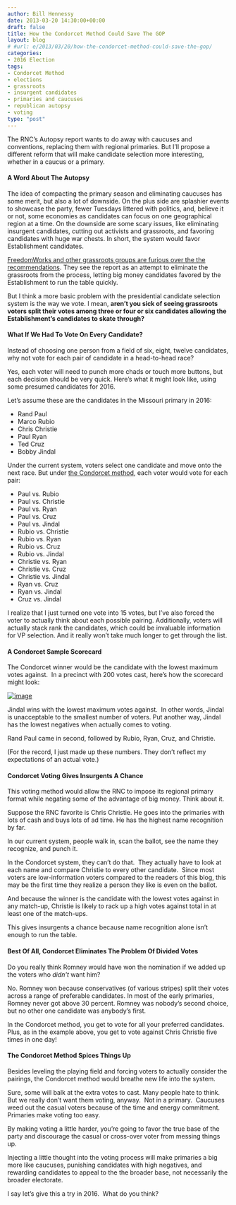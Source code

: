 ```yaml
---
author: Bill Hennessy
date: 2013-03-20 14:30:00+00:00
draft: false
title: How the Condorcet Method Could Save The GOP
layout: blog
# #url: e/2013/03/20/how-the-condorcet-method-could-save-the-gop/
categories:
- 2016 Election
tags:
- Condorcet Method
- elections
- grassroots
- insurgent candidates
- primaries and caucuses
- republican autopsy
- voting
type: "post"
---
```


The RNC’s Autopsy report wants to do away with caucuses and conventions, replacing them with regional primaries. But I’ll propose a different reform that will make candidate selection more interesting, whether in a caucus or a primary.


#### A Word About The Autopsy


The idea of compacting the primary season and eliminating caucuses has some merit, but also a lot of downside. On the plus side are splashier events to showcase the party, fewer Tuesdays littered with politics, and, believe it or not, some economies as candidates can focus on one geographical region at a time. On the downside are some scary issues, like eliminating insurgent candidates, cutting out activists and grassroots, and favoring candidates with huge war chests. In short, the system would favor Establishment candidates.

[FreedomWorks and other grassroots groups are furious over the the recommendations](https://www.businessinsider.com/rnc-paul-tea-party-grassroots-gop-autopsy-2013-3). They see the report as an attempt to eliminate the grassroots from the process, letting big money candidates favored by the Establishment to run the table quickly.

But I think a more basic problem with the presidential candidate selection system is the way we vote. I mean, **aren’t you sick of seeing grassroots voters split their votes among three or four or six candidates allowing the Establishment’s candidates to skate through?**


#### What If We Had To Vote On Every Candidate?


Instead of choosing one person from a field of six, eight, twelve candidates, why not vote for each pair of candidate in a head-to-head race?

Yes, each voter will need to punch more chads or touch more buttons, but each decision should be very quick. Here’s what it might look like, using some presumed candidates for 2016.

Let’s assume these are the candidates in the Missouri primary in 2016:



  * Rand Paul
  * Marco Rubio
  * Chris Christie
  * Paul Ryan
  * Ted Cruz
  * Bobby Jindal

Under the current system, voters select one candidate and move onto the next race. But under [the Condorcet method](https://en.wikipedia.org/wiki/Condorcet_method), each voter would vote for each pair:



  * Paul vs. Rubio
  * Paul vs. Christie
  * Paul vs. Ryan
  * Paul vs. Cruz
  * Paul vs. Jindal
  * Rubio vs. Christie
  * Rubio vs. Ryan
  * Rubio vs. Cruz
  * Rubio vs. Jindal
  * Christie vs. Ryan
  * Christie vs. Cruz
  * Christie vs. Jindal
  * Ryan vs. Cruz
  * Ryan vs. Jindal
  * Cruz vs. Jindal

I realize that I just turned one vote into 15 votes, but I’ve also forced the voter to actually think about each possible pairing. Additionally, voters will actually stack rank the candidates, which could be invaluable information for VP selection. And it really won’t take much longer to get through the list.


#### A Condorcet Sample Scorecard


The Condorcet winner would be the candidate with the lowest maximum votes against.  In a precinct with 200 votes cast, here’s how the scorecard might look:

[![image](https://hennessysview.com/wp-content/uploads/2013/03/image_thumb.png)
](https://hennessysview.com/wp-content/uploads/2013/03/image.png)

Jindal wins with the lowest maximum votes against.  In other words, Jindal is unacceptable to the smallest number of voters. Put another way, Jindal has the lowest negatives when actually comes to voting.

Rand Paul came in second, followed by Rubio, Ryan, Cruz, and Christie.

(For the record, I just made up these numbers. They don’t reflect my expectations of an actual vote.)


#### Condorcet Voting Gives Insurgents A Chance


This voting method would allow the RNC to impose its regional primary format while negating some of the advantage of big money. Think about it.

Suppose the RNC favorite is Chris Christie. He goes into the primaries with lots of cash and buys lots of ad time. He has the highest name recognition by far.

In our current system, people walk in, scan the ballot, see the name they recognize, and punch it.

In the Condorcet system, they can’t do that.  They actually have to look at each name and compare Christie to every other candidate.  Since most voters are low-information voters compared to the readers of this blog, this may be the first time they realize a person they like is even on the ballot.

And because the winner is the candidate with the lowest votes against in any match-up, Christie is likely to rack up a high votes against total in at least one of the match-ups.

This gives insurgents a chance because name recognition alone isn’t enough to run the table.


#### Best Of All, Condorcet Eliminates The Problem Of Divided Votes


Do you really think Romney would have won the nomination if we added up the voters who _didn't_ want him?

No. Romney won because conservatives (of various stripes) split their votes across a range of preferable candidates. In most of the early primaries, Romney never got above 30 percent. Romney was nobody’s second choice, but no other one candidate was anybody’s first.

In the Condorcet method, you get to vote for all your preferred candidates. Plus, as in the example above, you get to vote against Chris Christie five times in one day!


#### The Condorcet Method Spices Things Up


Besides leveling the playing field and forcing voters to actually consider the pairings, the Condorcet method would breathe new life into the system.

Sure, some will balk at the extra votes to cast. Many people hate to think. But we really don’t want them voting, anyway.  Not in a primary.  Caucuses weed out the casual voters because of the time and energy commitment.  Primaries make voting too easy.

By making voting a little harder, you’re going to favor the true base of the party and discourage the casual or cross-over voter from messing things up.

Injecting a little thought into the voting process will make primaries a big more like caucuses, punishing candidates with high negatives, and rewarding candidates to appeal to the the broader base, not necessarily the broader electorate.

I say let’s give this a try in 2016.  What do you think?
